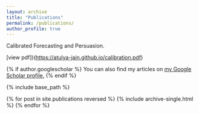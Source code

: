 ```yaml
---
layout: archive
title: "Publications"
permalink: /publications/
author_profile: true
---
```



Calibrated Forecasting and Persuasion.

[view pdf])(https://atulya-jain.github.io/calibration.pdf)

{% if author.googlescholar %}
  You can also find my articles on <u><a href="{{author.googlescholar}}">my Google Scholar profile</a>.</u>
{% endif %}

{% include base_path %}

{% for post in site.publications reversed %}
  {% include archive-single.html %}
{% endfor %}

